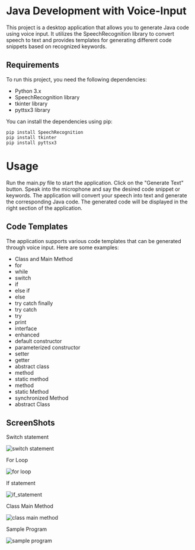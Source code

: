 # Java Development with Voice-Input

This project is a desktop application that allows you to generate Java code using voice input. It utilizes the SpeechRecognition library to convert speech to text and provides templates for generating different code snippets based on recognized keywords.

## Requirements

To run this project, you need the following dependencies:

- Python 3.x
- SpeechRecognition library
- tkinter library
- pyttsx3 library

You can install the dependencies using pip:

```shell
pip install SpeechRecognition
pip install tkinter
pip install pyttsx3
```
# Usage
Run the main.py file to start the application.
Click on the "Generate Text" button.
Speak into the microphone and say the desired code snippet or keywords.
The application will convert your speech into text and generate the corresponding Java code.
The generated code will be displayed in the right section of the application.

## Code Templates

The application supports various code templates that can be generated through voice input. Here are some examples:

- Class and Main Method
- for
- while
- switch
- if
- else if
- else
- try catch finally
- try catch
- try
- print
- interface
- enhanced
- default constructor
- parameterized constructor
- setter
- getter
- abstract class
- method
- static method
- method
- static Method
- synchronized Method
- abstract Class

## ScreenShots
Switch statement

![switch statement](https://github.com/engurushank/Java-Voice-Coder/assets/118356223/f3cd848b-2360-4dbb-b482-2c3df18cf8d7)

For Loop

![for loop](https://github.com/engurushank/Java-Voice-Coder/assets/118356223/2d5de49f-814d-4c5f-a548-b4e97fe34dd8)

If statement

![if_statement](https://github.com/engurushank/Java-Voice-Coder/assets/118356223/2a95d776-e321-4879-aec6-8bc5b428b9cc)

Class Main Method

![class main method](https://github.com/engurushank/Java-Voice-Coder/assets/118356223/bb0cc24e-3920-4d04-96bf-6fa595dac80a)

Sample Program

![sample program](https://github.com/engurushank/Java-Voice-Coder/assets/118356223/4fbe0f8b-2068-47e4-98ba-1896ec62554b)

